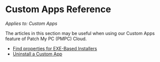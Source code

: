# Custom Apps Reference

_Applies to: Custom Apps_

The articles in this section may be useful when using our Custom Apps feature of Patch My PC (PMPC) Cloud.

* [Find properties for EXE-Based Installers](find-properties-for-exe-based-installers.md)
* [Uninstall a Custom App](uninstall-a-custom-app.md)